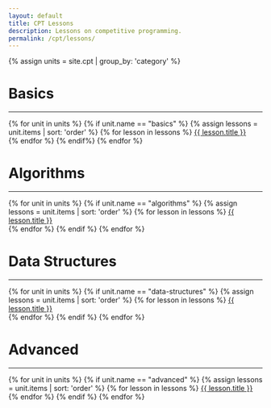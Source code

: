 ```yaml
---
layout: default
title: CPT Lessons
description: Lessons on competitive programming.
permalink: /cpt/lessons/
---
```


{% assign units = site.cpt | group_by: 'category' %}

<h1>Basics</h1>

---

<div>
	{% for unit in units %}
		{% if unit.name == "basics" %}
			{% assign lessons = unit.items | sort: 'order' %}
			{% for lesson in lessons %}
				<a href="{{ lesson.url }}">{{ lesson.title }}</a><br>
			{% endfor %}
		{% endif%}
	{% endfor %}
</div>

<h1>Algorithms</h1>

---

<div>
	{% for unit in units %}
		{% if unit.name == "algorithms" %}
			{% assign lessons = unit.items | sort: 'order' %}
			{% for lesson in lessons %}
				<a href="{{ lesson.url }}">{{ lesson.title }}</a><br>
			{% endfor %}
		{% endif %}
	{% endfor %}
</div>

<h1>Data Structures</h1>

---

<div>
	{% for unit in units %}
		{% if unit.name == "data-structures" %}
			{% assign lessons = unit.items | sort: 'order' %}
			{% for lesson in lessons %}
				<a href="{{ lesson.url }}">{{ lesson.title }}</a><br>
			{% endfor %}
		{% endif %}
	{% endfor %}
</div>

<h1>Advanced</h1>

---

<div>
	{% for unit in units %}
		{% if unit.name == "advanced" %}
			{% assign lessons = unit.items | sort: 'order' %}
			{% for lesson in lessons %}
				<a href="{{ lesson.url }}">{{ lesson.title }}</a><br>
			{% endfor %}
		{% endif %}
	{% endfor %}
</div>
